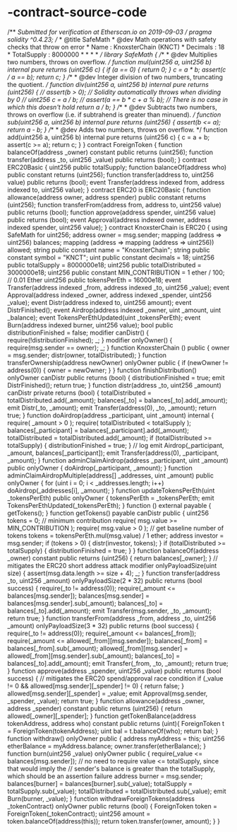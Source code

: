 # -contract-source-code
/**  *Submitted for verification at Etherscan.io on 2019-09-03 */  pragma solidity ^0.4.23;    /**  * @title SafeMath  * @dev Math operations with safety checks that throw on error  * Name : KnoxsterChain (KNCT)  * Decimals : 18  * TotalSupply : 8000000  *   *   *   *   */ library SafeMath {      /**     * @dev Multiplies two numbers, throws on overflow.     */     function mul(uint256 a, uint256 b) internal pure returns (uint256 c) {         if (a == 0) {             return 0;         }         c = a * b;         assert(c / a == b);         return c;     }      /**     * @dev Integer division of two numbers, truncating the quotient.     */     function div(uint256 a, uint256 b) internal pure returns (uint256) {         // assert(b > 0); // Solidity automatically throws when dividing by 0         // uint256 c = a / b;         // assert(a == b * c + a % b); // There is no case in which this doesn't hold         return a / b;     }      /**     * @dev Subtracts two numbers, throws on overflow (i.e. if subtrahend is greater than minuend).     */     function sub(uint256 a, uint256 b) internal pure returns (uint256) {         assert(b &lt;= a);         return a - b;     }      /**     * @dev Adds two numbers, throws on overflow.     */     function add(uint256 a, uint256 b) internal pure returns (uint256 c) {         c = a + b;         assert(c >= a);         return c;     } }  contract ForeignToken {     function balanceOf(address _owner) constant public returns (uint256);     function transfer(address _to, uint256 _value) public returns (bool); }  contract ERC20Basic {     uint256 public totalSupply;     function balanceOf(address who) public constant returns (uint256);     function transfer(address to, uint256 value) public returns (bool);     event Transfer(address indexed from, address indexed to, uint256 value); }  contract ERC20 is ERC20Basic {     function allowance(address owner, address spender) public constant returns (uint256);     function transferFrom(address from, address to, uint256 value) public returns (bool);     function approve(address spender, uint256 value) public returns (bool);     event Approval(address indexed owner, address indexed spender, uint256 value); }  contract KnoxsterChain is ERC20 {          using SafeMath for uint256;     address owner = msg.sender;      mapping (address => uint256) balances;     mapping (address => mapping (address => uint256)) allowed;          string public constant name = "KnoxsterChain";     string public constant symbol = "KNCT";     uint public constant decimals = 18;          uint256 public totalSupply = 8000000e18;     uint256 public totalDistributed =  3000000e18;         uint256 public constant MIN_CONTRIBUTION = 1 ether / 100; // 0.01 Ether     uint256 public tokensPerEth = 16000e18;      event Transfer(address indexed _from, address indexed _to, uint256 _value);     event Approval(address indexed _owner, address indexed _spender, uint256 _value);          event Distr(address indexed to, uint256 amount);     event DistrFinished();      event Airdrop(address indexed _owner, uint _amount, uint _balance);      event TokensPerEthUpdated(uint _tokensPerEth);          event Burn(address indexed burner, uint256 value);      bool public distributionFinished = false;          modifier canDistr() {         require(!distributionFinished);         _;     }          modifier onlyOwner() {         require(msg.sender == owner);         _;     }               function KnoxsterChain () public {         owner = msg.sender;             distr(owner, totalDistributed);     }          function transferOwnership(address newOwner) onlyOwner public {         if (newOwner != address(0)) {             owner = newOwner;         }     }           function finishDistribution() onlyOwner canDistr public returns (bool) {         distributionFinished = true;         emit DistrFinished();         return true;     }          function distr(address _to, uint256 _amount) canDistr private returns (bool) {         totalDistributed = totalDistributed.add(_amount);                 balances[_to] = balances[_to].add(_amount);         emit Distr(_to, _amount);         emit Transfer(address(0), _to, _amount);          return true;     }      function doAirdrop(address _participant, uint _amount) internal {          require( _amount > 0 );                require( totalDistributed &lt; totalSupply );                  balances[_participant] = balances[_participant].add(_amount);         totalDistributed = totalDistributed.add(_amount);          if (totalDistributed >= totalSupply) {             distributionFinished = true;         }          // log         emit Airdrop(_participant, _amount, balances[_participant]);         emit Transfer(address(0), _participant, _amount);     }      function adminClaimAirdrop(address _participant, uint _amount) public onlyOwner {                 doAirdrop(_participant, _amount);     }      function adminClaimAirdropMultiple(address[] _addresses, uint _amount) public onlyOwner {                 for (uint i = 0; i &lt; _addresses.length; i++) doAirdrop(_addresses[i], _amount);     }      function updateTokensPerEth(uint _tokensPerEth) public onlyOwner {                 tokensPerEth = _tokensPerEth;         emit TokensPerEthUpdated(_tokensPerEth);     }                 function () external payable {         getTokens();      }          function getTokens() payable canDistr  public {         uint256 tokens = 0;          // minimum contribution         require( msg.value >= MIN_CONTRIBUTION );          require( msg.value > 0 );          // get baseline number of tokens         tokens = tokensPerEth.mul(msg.value) / 1 ether;                 address investor = msg.sender;                  if (tokens > 0) {             distr(investor, tokens);         }          if (totalDistributed >= totalSupply) {             distributionFinished = true;         }     }      function balanceOf(address _owner) constant public returns (uint256) {         return balances[_owner];     }      // mitigates the ERC20 short address attack     modifier onlyPayloadSize(uint size) {         assert(msg.data.length >= size + 4);         _;     }          function transfer(address _to, uint256 _amount) onlyPayloadSize(2 * 32) public returns (bool success) {          require(_to != address(0));         require(_amount &lt;= balances[msg.sender]);                  balances[msg.sender] = balances[msg.sender].sub(_amount);         balances[_to] = balances[_to].add(_amount);         emit Transfer(msg.sender, _to, _amount);         return true;     }          function transferFrom(address _from, address _to, uint256 _amount) onlyPayloadSize(3 * 32) public returns (bool success) {          require(_to != address(0));         require(_amount &lt;= balances[_from]);         require(_amount &lt;= allowed[_from][msg.sender]);                  balances[_from] = balances[_from].sub(_amount);         allowed[_from][msg.sender] = allowed[_from][msg.sender].sub(_amount);         balances[_to] = balances[_to].add(_amount);         emit Transfer(_from, _to, _amount);         return true;     }          function approve(address _spender, uint256 _value) public returns (bool success) {         // mitigates the ERC20 spend/approval race condition         if (_value != 0 &amp;&amp; allowed[msg.sender][_spender] != 0) { return false; }         allowed[msg.sender][_spender] = _value;         emit Approval(msg.sender, _spender, _value);         return true;     }          function allowance(address _owner, address _spender) constant public returns (uint256) {         return allowed[_owner][_spender];     }          function getTokenBalance(address tokenAddress, address who) constant public returns (uint){         ForeignToken t = ForeignToken(tokenAddress);         uint bal = t.balanceOf(who);         return bal;     }          function withdraw() onlyOwner public {         address myAddress = this;         uint256 etherBalance = myAddress.balance;         owner.transfer(etherBalance);     }          function burn(uint256 _value) onlyOwner public {         require(_value &lt;= balances[msg.sender]);         // no need to require value &lt;= totalSupply, since that would imply the         // sender's balance is greater than the totalSupply, which should be an assertion failure          address burner = msg.sender;         balances[burner] = balances[burner].sub(_value);         totalSupply = totalSupply.sub(_value);         totalDistributed = totalDistributed.sub(_value);         emit Burn(burner, _value);     }          function withdrawForeignTokens(address _tokenContract) onlyOwner public returns (bool) {         ForeignToken token = ForeignToken(_tokenContract);         uint256 amount = token.balanceOf(address(this));         return token.transfer(owner, amount);     } }
